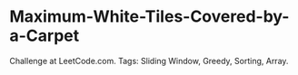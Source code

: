 # Maximum-White-Tiles-Covered-by-a-Carpet
Challenge at LeetCode.com. Tags: Sliding Window, Greedy, Sorting, Array.
